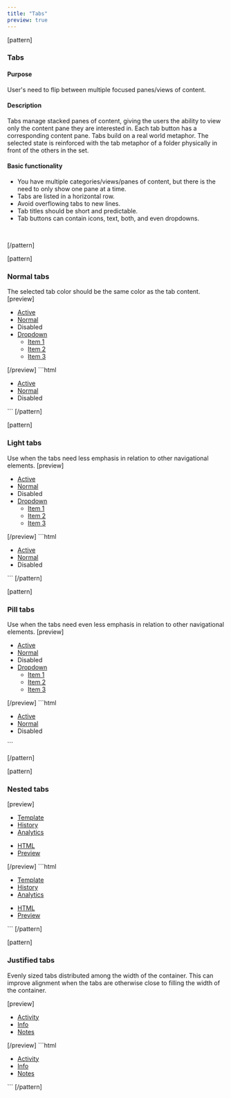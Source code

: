 ```yaml
---
title: "Tabs"
preview: true
---
```


[pattern]
<h3>Tabs</h3>

#### Purpose
User's need to flip between multiple focused panes/views of content.

#### Description
Tabs manage stacked panes of content, giving the users the ability to view only the content pane they are interested in. Each tab button has a corresponding content pane. Tabs build on a real world metaphor. The selected state is reinforced with the tab metaphor of a folder physically in front of the others in the set.

#### Basic functionality
- You have multiple categories/views/panes of content, but there is the need to only show one pane at a time.
- Tabs are listed in a horizontal row.
- Avoid overflowing tabs to new lines.
- Tab titles should be short and predictable.
- Tab buttons can contain icons, text, both, and even dropdowns.

&nbsp;

[/pattern]

[pattern]
### Normal tabs
The selected tab color should be the same color as the tab content.
[preview]
<ul class="nav nav-tabs" role="tablist">
  <li class="active"><a href="#" role="tab" data-toggle="tab">Active</a></li>
  <li><a href="#" role="tab" data-toggle="tab">Normal</a></li>
  <li class="disabled"><a role="tab">Disabled</a></li>
  <li class="dropdown">
      <a class="dropdown-toggle" data-toggle="dropdown" href="#">
          Dropdown <span class="caret"></span>
        </a>
        <ul class="dropdown-menu" role="menu">
          <li role="presentation"><a href="#">Item 1</a></li>
          <li role="presentation"><a href="#">Item 2</a></li>
          <li role="presentation"><a href="#">Item 3</a></li>
        </ul>
  </li>
</ul>
<div style="border-top: none; border-radius: 0;" class="panel panel-default">
    <div class="panel-body">
        <p></p><p></p>
    </div>
</div>
[/preview]
```html
<ul class="nav nav-tabs" role="tablist">
    <li class="active"><a href="#" role="tab" data-toggle="tab">Active</a></li>
    <li><a href="#" role="tab" data-toggle="tab">Normal</a></li>
    <li class="disabled"><a role="tab">Disabled</a></li>
</ul>
```
[/pattern]

[pattern]
### Light tabs
Use when the tabs need less emphasis in relation to other navigational elements. 
[preview]
<ul class="nav nav-tabs nav-tabs-light" role="tablist">
  <li class="active"><a href="#" role="tab" data-toggle="tab">Active</a></li>
  <li><a href="#" role="tab" data-toggle="tab">Normal</a></li>
  <li class="disabled"><a role="tab">Disabled</a></li>
  <li class="dropdown">
      <a class="dropdown-toggle" data-toggle="dropdown" href="#">
          Dropdown <span class="caret"></span>
        </a>
        <ul class="dropdown-menu" role="menu">
          <li role="presentation"><a href="#">Item 1</a></li>
          <li role="presentation"><a href="#">Item 2</a></li>
          <li role="presentation"><a href="#">Item 3</a></li>
        </ul>
  </li>
</ul>
[/preview]
```html
<ul class="nav nav-tabs nav-tabs-light" role="tablist">
    <li class="active"><a href="#" role="tab" data-toggle="tab">Active</a></li>
    <li><a href="#" role="tab" data-toggle="tab">Normal</a></li>
    <li class="disabled"><a role="tab">Disabled</a></li>
</ul>
```
[/pattern]

[pattern]
### Pill tabs
Use when the tabs need even less emphasis in relation to other navigational elements.
[preview]
<ul class="nav nav-pills" role="tablist">
  <li class="active"><a href="#" role="tab" data-toggle="tab">Active</a></li>
  <li><a href="#" role="tab" data-toggle="tab">Normal</a></li>
  <li class="disabled"><a role="tab">Disabled</a></li>
  <li class="dropdown">
      <a class="dropdown-toggle" data-toggle="dropdown" href="#">
          Dropdown <span class="caret"></span>
        </a>
        <ul class="dropdown-menu" role="menu">
          <li role="presentation"><a href="#">Item 1</a></li>
          <li role="presentation"><a href="#">Item 2</a></li>
          <li role="presentation"><a href="#">Item 3</a></li>
        </ul>
  </li>
</ul>
[/preview]
```html
<ul class="nav nav-pills" role="tablist">
    <li class="active"><a href="#" role="tab" data-toggle="tab">Active</a></li>
    <li><a href="#" role="tab" data-toggle="tab">Normal</a></li>
    <li class="disabled"><a role="tab">Disabled</a></li>
</ul>
```

[/pattern]

[pattern]
### Nested tabs
[preview]
<ul class="nav nav-tabs" role="tablist">
  <li class="active"><a href="#" role="tab" data-toggle="tab">Template</a></li>
  <li><a href="#" role="tab" data-toggle="tab">History</a></li>
  <li><a href="#" role="tab" data-toggle="tab">Analytics</a></li>
</ul>
<div style="border-top: none; border-radius: 0;" class="panel panel-default">
    <ul class="nav nav-tabs nav-tabs-light" role="tablist">
      <li><a href="#" role="tab" data-toggle="tab">HTML</a></li>
      <li class="active"><a href="#" role="tab" data-toggle="tab">Preview</a></li>
    </ul>
    <div class="panel-body">
        <p></p><p></p>
    </div>
</div>
[/preview]
```html
<ul class="nav nav-tabs" role="tablist">
    <li class="active"><a href="#" role="tab" data-toggle="tab">Template</a></li>
    <li><a href="#" role="tab" data-toggle="tab">History</a></li>
    <li><a href="#" role="tab" data-toggle="tab">Analytics</a></li>
</ul>
<div style="border-top: none; border-radius: 0;" class="panel panel-default">
    <ul class="nav nav-tabs nav-tabs-light" role="tablist">
        <li><a href="#" role="tab" data-toggle="tab">HTML</a></li>
        <li class="active"><a href="#" role="tab" data-toggle="tab">Preview</a></li>
    </ul>
    <div class="panel-body">
    </div>
</div>
```
[/pattern]

[pattern]
### Justified tabs
Evenly sized tabs distributed among the width of the container. This can improve alignment when the tabs are otherwise close to filling the width of the container.

[preview]
<div style="width: 300px;">
    <ul class="nav nav-tabs nav-justified text-center" role="tablist">
      <li class="active"><a href="#" role="tab" data-toggle="tab">Activity</a></li>
      <li><a href="#" role="tab" data-toggle="tab">Info</a></li>
      <li><a href="#" role="tab" data-toggle="tab">Notes</a></li>
    </ul>
    <div style="border-top: none; border-radius: 0;" class="panel panel-default">
        <div class="panel-body">
            <p></p><p></p>
        </div>
    </div>
</div>
[/preview]
```html
<ul class="nav nav-tabs nav-justified" role="tablist">
    <li class="active"><a href="#" role="tab" data-toggle="tab">Activity</a></li>
    <li><a href="#" role="tab" data-toggle="tab">Info</a></li>
    <li><a href="#" role="tab" data-toggle="tab">Notes</a></li>
</ul>
```
[/pattern]
